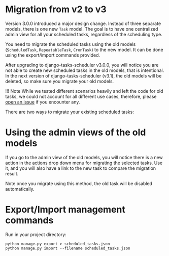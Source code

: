 Migration from v2 to v3
=======================

Version 3.0.0 introduced a major design change. Instead of three separate models, there is one new `Task` model. The
goal is to have one centralized admin view for all your scheduled tasks, regardless of the scheduling type.

You need to migrate the scheduled tasks using the old models (`ScheduledTask`, `RepeatableTask`, `CronTask`) to the new
model. It can be done using the export/import commands provided.

After upgrading to django-tasks-scheduler v3.0.0, you will notice you are not able to create new scheduled tasks in the
old models, that is intentional. In the next version of django-tasks-scheduler (v3.1), the old models will be deleted,
so make sure you migrate your old models.

!!! Note
    While we tested different scenarios heavily and left the code for old tasks, we could not account for all different
    use cases, therefore, please [open an issue][issues] if you encounter any.

There are two ways to migrate your existing scheduled tasks:

# Using the admin views of the old models

If you go to the admin view of the old models, you will notice there is a new action in the actions drop down menu for
migrating the selected tasks. Use it, and you will also have a link to the new task to compare the migration result.

Note once you migrate using this method, the old task will be disabled automatically.

# Export/Import management commands

Run in your project directory:

```shell
python manage.py export > scheduled_tasks.json
python manage.py import --filename scheduled_tasks.json
```

[issues]: https://github.com/django-commons/django-tasks-scheduler/issues